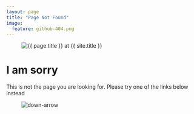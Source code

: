 ```yaml
---
layout: page
title: "Page Not Found"
image:
  feature: github-404.png
---  
```

<figure>
<img src="{{ site.url }}/images/404.jpg" alt="{{ page.title }} at {{ site.title }}">
</figure>
<div class="text-center">
<h1>I am sorry</h1>
<p>This is not the page you are looking for.
Please try one of the links below instead</p>
</div>
<figure>
<img src="{{ site.url }}/images/bg-arrow.png" alt="down-arrow">
</figure>
